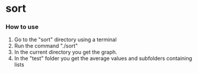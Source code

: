 # sort
### How to use

1. Go to the "sort" directory using a terminal
2. Run the command "./sort"
3. In the current directory you get the graph.
4. In the "test" folder you get the average values and subfolders containing lists
